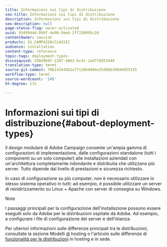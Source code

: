```yaml
---
title: Informazioni sui tipi di distribuzione
seo-title: Informazioni sui tipi di distribuzione
description: Informazioni sui tipi di distribuzione
seo-description: null
page-status-flag: never-activated
uuid: 9349944d-099f-4e96-9ae6-2ff150095c10
contentOwner: sauviat
products: SG_CAMPAIGN/CLASSIC
audience: installation
content-type: reference
topic-tags: deployment-types-
discoiquuid: 298d9b9f-220f-4862-bc4c-1ad7f8d51049
translation-type: tm+mt
source-git-commit: 70b143445b2e77128b9404e35d96b39694d55335
workflow-type: tm+mt
source-wordcount: '145'
ht-degree: 11%

---
```



# Informazioni sui tipi di distribuzione{#about-deployment-types}

Il design modulare di  Adobe Campaign consente un&#39;ampia gamma di configurazioni di implementazione, dalle configurazioni standalone (tutti i componenti su un solo computer) alle installazioni aziendali con un&#39;architettura completamente ridondante e distribuita che utilizzano più server. Tutto dipende dal livello di prestazioni e sicurezza richiesto.

In caso di configurazione su più computer, non è necessario utilizzare lo stesso sistema operativo in tutti: ad esempio, è possibile utilizzare un server di reindirizzamento su Linux + Apache con server di consegna su Windows.

>[!NOTE]
>
>I passaggi principali per la configurazione dell&#39;installazione possono essere eseguiti solo da
> Adobe per le distribuzioni ospitate da  Adobe. Ad esempio, a
>configurare i file di configurazione del server e dell’istanza.
>
>Per ulteriori informazioni sulle differenze principali tra le distribuzioni, consultate la sezione Modelli [di](../../installation/using/hosting-models.md) hosting o l&#39;articolo sulle differenze di [funzionalità per le distribuzioni](https://helpx.adobe.com/it/campaign/kb/acc-on-prem-vs-hosted.html) in hosting e in sede.

